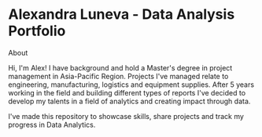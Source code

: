 # Alexandra Luneva - Data Analysis Portfolio

About

Hi, I'm Alex! I have background and hold a Master's degree in project management in Asia-Pacific Region. Projects I've managed relate to engineering, manufacturing, logistics and equipment supplies. After 5 years working in the field and building different types of reports I've decided to develop my talents in a field of analytics and creating impact through data.

I've made this repository to showcase skills, share projects and track my progress in Data Analytics.

